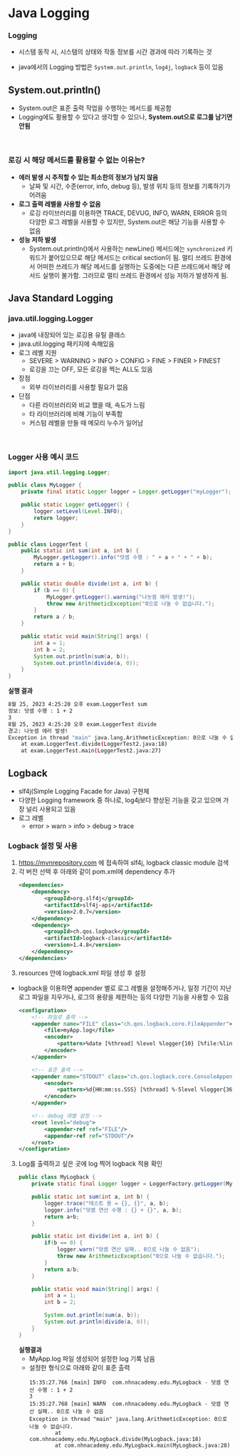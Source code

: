 # Java Logging

### Logging
- 시스템 동작 시, 시스템의 상태와 작동 정보를 시간 경과에 따라 기록하는 것

- java에서의 Logging 방법은 `System.out.println`, `log4j`, `logback` 등이 있음

## System.out.println()
- System.out은 표준 출력 작업을 수행하는 메서드를 제공함
- Logging에도 활용할 수 있다고 생각할 수 있으나, **System.out으로 로그를 남기면 안됨**
<br/>

### 로깅 시 해당 메서드를 활용할 수 없는 이유는?
- **에러 발생 시 추적할 수 있는 최소한의 정보가 남지 않음**
    - 날짜 및 시간, 수준(error, info, debug 등), 발생 위치 등의 정보를 기록하기가 어려움
- **로그 출력 레벨을 사용할 수 없음**
    - 로깅 라이브러리를 이용하면 TRACE, DEVUG, INFO, WARN, ERROR 등의 다양한 로그 레벨을 사용할 수 있지만, System.out은 해당 기능을 사용할 수 없음
- **성능 저하 발생**
    - System.out.println()에서 사용하는 newLine() 메서드에는 `synchronized` 키워드가 붙어있으므로 해당 메서드는 critical section이 됨. 멀티 쓰레드 환경에서 어떠한 쓰레드가 해당 메서드를 실행하는 도중에는 다른 쓰레드에서 해당 메서드 실행이 불가함. 그러므로 멀티 쓰레드 환경에서 성능 저하가 발생하게 됨.


## Java Standard Logging

### java.util.logging.Logger
- java에 내장되어 있는 로깅용 유틸 클래스
- java.util.logging 패키지에 속해있음
- 로그 레벨 지원 
    - SEVERE > WARNING > INFO > CONFIG > FINE > FINER > FINEST
    - 로깅을 끄는 OFF, 모든 로깅을 찍는 ALL도 있음
- 장점
    - 외부 라이브러리를 사용할 필요가 없음
- 단점
    - 다른 라이브러리와 비교 했을 때, 속도가 느림
    - 타 라이브러리에 비해 기능이 부족함
    - 커스텀 레벨을 만들 때 메모리 누수가 일어남

<br/>

### Logger 사용 예시 코드
```java
import java.util.logging.Logger;

public class MyLogger {
    private final static Logger logger = Logger.getLogger("myLogger");

    public static Logger getLogger() {
        logger.setLevel(Level.INFO);
        return logger;
    }
}
```
```java
public class LoggerTest {
    public static int sum(int a, int b) {
        MyLogger.getLogger().info("덧셈 수행 : " + a + " + " + b);
        return a + b;
    }

    public static double divide(int a, int b) {
        if (b == 0) {
            MyLogger.getLogger().warning("나눗셈 에러 발생!");
            throw new ArithmeticException("0으로 나눌 수 없습니다.");
        }
        return a / b;
    }

    public static void main(String[] args) {
        int a = 1;
        int b = 2;
        System.out.println(sum(a, b));
        System.out.println(divide(a, 0));
    }
}
```
**실행 결과**
```bash
8월 25, 2023 4:25:20 오후 exam.LoggerTest sum
정보: 덧셈 수행 : 1 + 2
3
8월 25, 2023 4:25:20 오후 exam.LoggerTest divide
경고: 나눗셈 에러 발생!
Exception in thread "main" java.lang.ArithmeticException: 0으로 나눌 수 없습니다.
	at exam.LoggerTest.divide(LoggerTest2.java:18)
	at exam.LoggerTest.main(LoggerTest2.java:27)
```

## Logback
- slf4j(Simple Logging Facade for Java) 구현체
- 다양한 Logging framework 중 하나로, log4j보다 향상된 기능을 갖고 있으며 가장 널리 사용되고 있음
- 로그 레벨
    - error > warn > info > debug > trace

### Logback 설정 및 사용
1. https://mvnrepository.com 에 접속하여 slf4j, logback classic module 검색
2. 각 버전 선택 후 아래와 같이 pom.xml에 dependency 추가
    ```xml
    <dependencies>
        <dependency>
            <groupId>org.slf4j</groupId>
            <artifactId>slf4j-api</artifactId>
            <version>2.0.7</version>
        </dependency>
        <dependency>
            <groupId>ch.qos.logback</groupId>
            <artifactId>logback-classic</artifactId>
            <version>1.4.8</version>
        </dependency>
    </dependencies>
    ```
  3. resources 안에 logback.xml 파일 생성 후 설정
  - logback을 이용하면 appender 별로 로그 레벨을 설정해주거나, 일정 기간이 지난 로그 파일을 지우거나, 로그의 용량을 제한하는 등의 다양한 기능을 사용할 수 있음
    ```xml
    <configuration>
        <!-- 파일로 출력 -->
        <appender name="FILE" class="ch.qos.logback.core.FileAppender">
            <file>myApp.log</file>
            <encoder>
                <pattern>%date [%thread] %level %logger{10} [%file:%line] - %msg%n</pattern>
            </encoder>
        </appender>

        <!-- 표준 출력 -->
        <appender name="STDOUT" class="ch.qos.logback.core.ConsoleAppender">
            <encoder>
                <pattern>%d{HH:mm:ss.SSS} [%thread] %-5level %logger{36} - %msg%n</pattern>
            </encoder>
        </appender>

        <!-- debug 레벨 설정 -->
        <root level="debug">
            <appender-ref ref="FILE"/>
            <appender-ref ref="STDOUT"/>
        </root>
    </configuration>
    ```

 3. Log를 출력하고 싶은 곳에 log 찍어 logback 적용 확인
    ```java
    public class MyLogback {
        private static final Logger logger = LoggerFactory.getLogger(MyLogback.class);

        public static int sum(int a, int b) {
            logger.trace("테스트 용 = {}, {}", a, b);
            logger.info("덧셈 연산 수행 : {} + {}", a, b);
            return a+b;
        }

        public static int divide(int a, int b) {
            if(b == 0) {
                logger.warn("덧셈 연산 실패.. 0으로 나눌 수 없음");
                throw new ArithmeticException("0으로 나눌 수 없습니다.");
            }
            return a/b;
        }

        public static void main(String[] args) {
            int a = 1;
            int b = 2;

            System.out.println(sum(a, b));
            System.out.println(divide(a, 0));
        }
    }
    ```
    **실행결과**
    - MyApp.log 파일 생성되어 설정한 log 기록 남음
    - 설정한 형식으로 아래와 같이 표준 출력 
        ```console
        15:35:27.766 [main] INFO  com.nhnacademy.edu.MyLogback - 덧셈 연산 수행 : 1 + 2
        3
        15:35:27.768 [main] WARN  com.nhnacademy.edu.MyLogback - 덧셈 연산 실패.. 0으로 나눌 수 없음
        Exception in thread "main" java.lang.ArithmeticException: 0으로 나눌 수 없습니다.
                at com.nhnacademy.edu.MyLogback.divide(MyLogback.java:18)
                at com.nhnacademy.edu.MyLogback.main(MyLogback.java:28)
        ```
